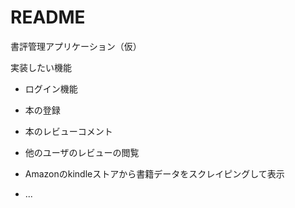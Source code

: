 # README

書評管理アプリケーション（仮）

実装したい機能

* ログイン機能

* 本の登録

* 本のレビューコメント

* 他のユーザのレビューの閲覧

* Amazonのkindleストアから書籍データをスクレイピングして表示

* ...
